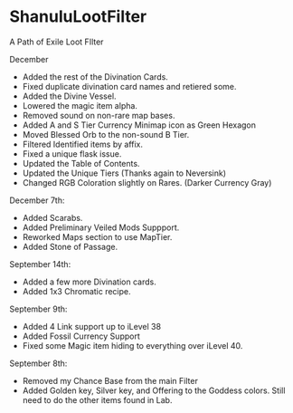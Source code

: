 # ShanuluLootFilter
A Path of Exile Loot FIlter

December 
- Added the rest of the Divination Cards.
- Fixed duplicate divination card names and retiered some.
- Added the Divine Vessel.
- Lowered the magic item alpha.
- Removed sound on non-rare map bases.
- Added A and S Tier Currency Minimap icon as Green Hexagon
- Moved Blessed Orb to the non-sound B Tier.
- Filtered Identified items by affix.
- Fixed a unique flask issue. 
- Updated the Table of Contents.
- Updated the Unique Tiers (Thanks again to Neversink)
- Changed RGB Coloration slightly on Rares. (Darker Currency Gray)


December 7th:
- Added Scarabs.
- Added Preliminary Veiled Mods Suppport.
- Reworked Maps section to use MapTier.
- Added Stone of Passage.

September 14th:
- Added a few more Divination cards.
- Added 1x3 Chromatic recipe.

September 9th: 	
- Added 4 Link support up to iLevel 38
- Added Fossil Currency Support
- Fixed some Magic item hiding to everything over iLevel 40.

September 8th:
- Removed my Chance Base from the main Filter
- Added Golden key, Silver key, and Offering to the Goddess colors. Still need to do the other items found in Lab.




